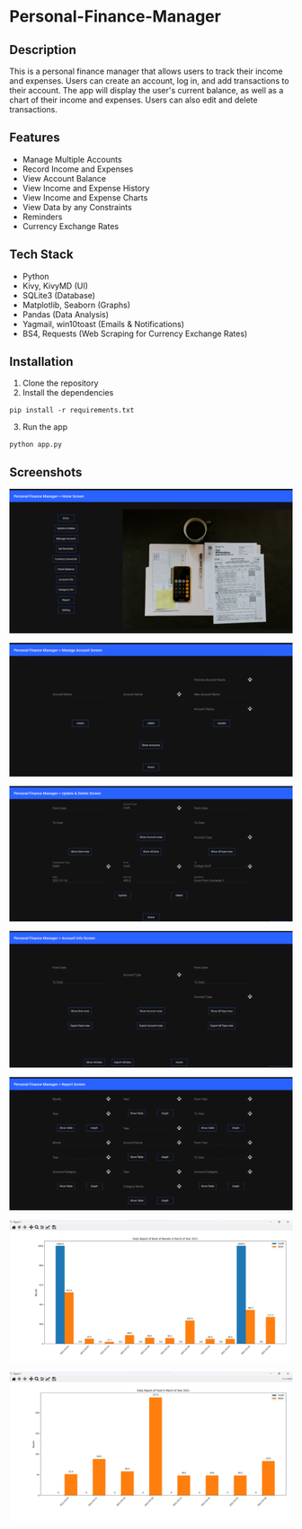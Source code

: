 # Personal-Finance-Manager

## Description
This is a personal finance manager that allows users to track their income and expenses. Users can create an account, log in, and add transactions to their account. The app will display the user's current balance, as well as a chart of their income and expenses. Users can also edit and delete transactions. 

## Features
- Manage Multiple Accounts
- Record Income and Expenses
- View Account Balance
- View Income and Expense History
- View Income and Expense Charts
- View Data by any Constraints
- Reminders
- Currency Exchange Rates

## Tech Stack
- Python
- Kivy, KivyMD (UI)
- SQLite3 (Database)
- Matplotlib, Seaborn (Graphs)
- Pandas (Data Analysis)
- Yagmail, win10toast (Emails & Notifications)
- BS4, Requests (Web Scraping for Currency Exchange Rates)


## Installation
1. Clone the repository
2. Install the dependencies
``` 
pip install -r requirements.txt
```
3. Run the app
```
python app.py
```

## Screenshots

<p align="center">
    <img src="Photos/1.png">
</p>

<p align="center">
    <img src="Photos/2.png">
</p>

<p align="center">
    <img src="Photos/3.png">
</p>

<p align="center">
    <img src="Photos/4.png">
</p>

<p align="center">
    <img src="Photos/5.png">
</p>

<p align="center">
    <img src="Photos/6.png">
</p>

<p align="center">
    <img src="Photos/7.png">
</p>
